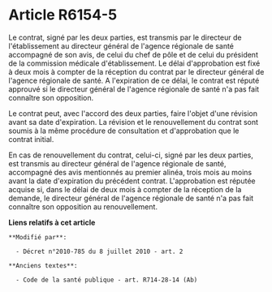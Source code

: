 # Article R6154-5

Le contrat, signé par les deux parties, est transmis par le directeur de l'établissement au directeur général de l'agence
régionale de santé accompagné de son avis, de celui du chef de pôle et de celui du président de la commission médicale
d'établissement. Le délai d'approbation est fixé à deux mois à compter de la réception du contrat par le directeur général de
l'agence régionale de santé. A l'expiration de ce délai, le contrat est réputé approuvé si le directeur général de l'agence
régionale de santé n'a pas fait connaître son opposition.

Le contrat peut, avec l'accord des deux parties, faire l'objet d'une révision avant sa date d'expiration. La révision et le
renouvellement du contrat sont soumis à la même procédure de consultation et d'approbation que le contrat initial.

En cas de renouvellement du contrat, celui-ci, signé par les deux parties, est transmis au directeur général de l'agence
régionale de santé, accompagné des avis mentionnés au premier alinéa, trois mois au moins avant la date d'expiration du
précédent contrat. L'approbation est réputée acquise si, dans le délai de deux mois à compter de la réception de la demande,
le directeur général de l'agence régionale de santé n'a pas fait connaître son opposition au renouvellement.

**Liens relatifs à cet article**

	**Modifié par**:

	  - Décret n°2010-785 du 8 juillet 2010 - art. 2

	**Anciens textes**:

	  - Code de la santé publique - art. R714-28-14 (Ab)
